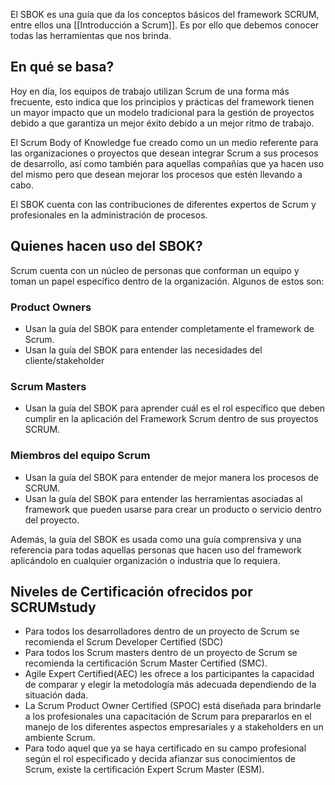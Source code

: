 El SBOK es una guía que da los conceptos básicos del framework SCRUM, entre ellos una [[Introducción a Scrum]]. Es por ello que debemos conocer todas las herramientas que nos brinda.

## En qué se basa?
Hoy en día, los equipos de trabajo utilizan Scrum de una forma más frecuente, esto indica que los principios y prácticas del framework tienen un mayor impacto que un modelo tradicional para la gestión de proyectos debido a que garantiza un mejor éxito debido a un mejor ritmo de trabajo.

El Scrum Body of Knowledge fue creado como un un medio referente para las organizaciones o proyectos que desean integrar Scrum a sus procesos de desarrollo, así como también para aquellas compañías que ya hacen uso del mismo pero que desean mejorar los procesos que estén llevando a cabo.

El SBOK cuenta con las contribuciones de diferentes expertos de Scrum y profesionales en la administración de procesos.
## Quienes hacen uso del SBOK?
Scrum cuenta con un núcleo de personas que conforman un equipo y toman un papel específico dentro de la organización. Algunos de estos son:
### Product Owners
- Usan la guía del SBOK para entender completamente el framework de Scrum. 
- Usan la guía del SBOK para entender las necesidades del cliente/stakeholder
### Scrum Masters
- Usan la guía del SBOK para aprender cuál es el rol específico que deben cumplir en la aplicación del Framework Scrum dentro de sus proyectos SCRUM.
### Miembros del equipo Scrum
- Usan la guía del SBOK para entender de mejor manera los procesos de SCRUM.
- Usan la guía del SBOK para entender las herramientas asociadas al framework que pueden usarse para crear un producto o servicio dentro del proyecto.

Además, la guía del SBOK es usada como una guía comprensiva y una referencia para todas aquellas personas que hacen uso del framework aplicándolo en cualquier organización o industria que lo requiera.

## Niveles de Certificación ofrecidos por SCRUMstudy
- Para todos los desarrolladores dentro de un proyecto de Scrum se recomienda el Scrum Developer Certified (SDC)
- Para todos los Scrum masters dentro de un proyecto de Scrum se recomienda la certificación Scrum Master Certified (SMC).
- Agile Expert Certified(AEC) les ofrece a los participantes la capacidad de comparar y elegir la metodología más adecuada dependiendo de la situación dada.
- La Scrum Product Owner Certified (SPOC) está diseñada para brindarle a los profesionales una capacitación de Scrum para prepararlos en el manejo de los diferentes aspectos empresariales y a stakeholders en un ambiente Scrum.
- Para todo aquel que ya se haya certificado en su campo profesional según el rol especificado y decida afianzar sus conocimientos de Scrum, existe la certificación Expert Scrum Master (ESM).

